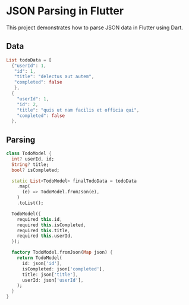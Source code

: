 # JSON Parsing in Flutter

This project demonstrates how to parse JSON data in Flutter using Dart.


## Data

```dart
List todoData = [
  {"userId": 1,
   "id": 1, 
   "title": "delectus aut autem", 
   "completed": false
   },
  {
    "userId": 1,
    "id": 2,
    "title": "quis ut nam facilis et officia qui",
    "completed": false
  },
```
## Parsing

```dart
class TodoModel {
  int? userId, id;
  String? title;
  bool? isCompleted;

  static List<TodoModel> finalTodoData = todoData
    .map(
      (e) => TodoModel.fromJson(e),
    )
    .toList();

  TodoModel({
    required this.id,
    required this.isCompleted,
    required this.title,
    required this.userId,
  });

  factory TodoModel.fromJson(Map json) {
    return TodoModel(
      id: json['id'],
      isCompleted: json['completed'],
      title: json['title'],
      userId: json['userId'],
    );
  }
}
```


